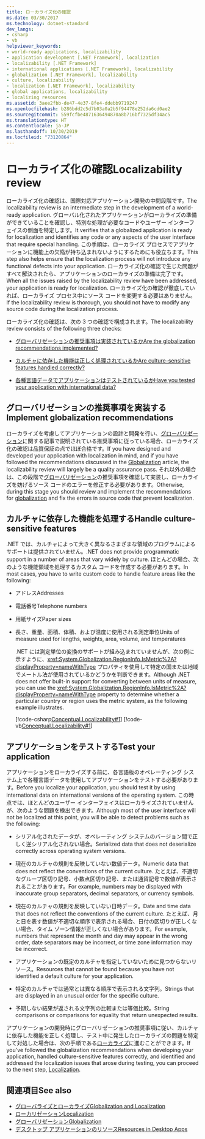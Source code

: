 ```yaml
---
title: ローカライズ化の確認
ms.date: 03/30/2017
ms.technology: dotnet-standard
dev_langs:
- csharp
- vb
helpviewer_keywords:
- world-ready applications, localizability
- application development [.NET Framework], localization
- localizability [.NET Framework]
- international applications [.NET Framework], localizability
- globalization [.NET Framework], localizability
- culture, localizability
- localization [.NET Framework], localizability
- global applications, localizability
- localizing resources
ms.assetid: 3aee2fbb-de47-4e37-8fe4-ddebb9719247
ms.openlocfilehash: b286bdd2c5d7b03a0a2b5f94478e252da6cd0ae2
ms.sourcegitcommit: 559fcfbe4871636494870a8b716bf7325df34ac5
ms.translationtype: HT
ms.contentlocale: ja-JP
ms.lasthandoff: 10/30/2019
ms.locfileid: "73120864"
---
```

# <a name="localizability-review"></a><span data-ttu-id="8d5e5-102">ローカライズ化の確認</span><span class="sxs-lookup"><span data-stu-id="8d5e5-102">Localizability review</span></span>

<span data-ttu-id="8d5e5-103">ローカライズ化の確認は、国際対応アプリケーション開発の中間段階です。</span><span class="sxs-lookup"><span data-stu-id="8d5e5-103">The localizability review is an intermediate step in the development of a world-ready application.</span></span> <span data-ttu-id="8d5e5-104">グローバル化されたアプリケーションがローカライズの準備ができていることを確認し、特別な処理が必要なコードやユーザー インターフェイスの側面を特定します。</span><span class="sxs-lookup"><span data-stu-id="8d5e5-104">It verifies that a globalized application is ready for localization and identifies any code or any aspects of the user interface that require special handling.</span></span> <span data-ttu-id="8d5e5-105">この手順は、ローカライズ プロセスでアプリケーションに機能上の欠陥が持ち込まれないようにするためにも役立ちます。</span><span class="sxs-lookup"><span data-stu-id="8d5e5-105">This step also helps ensure that the localization process will not introduce any functional defects into your application.</span></span> <span data-ttu-id="8d5e5-106">ローカライズ化の確認で生じた問題がすべて解決されたら、アプリケーションのローカライズの準備は完了です。</span><span class="sxs-lookup"><span data-stu-id="8d5e5-106">When all the issues raised by the localizability review have been addressed, your application is ready for localization.</span></span> <span data-ttu-id="8d5e5-107">ローカライズ化の確認が徹底していれば、ローカライズ プロセス中にソース コードを変更する必要はありません。</span><span class="sxs-lookup"><span data-stu-id="8d5e5-107">If the localizability review is thorough, you should not have to modify any source code during the localization process.</span></span>

<span data-ttu-id="8d5e5-108">ローカライズ化の確認は、次の 3 つの確認で構成されます。</span><span class="sxs-lookup"><span data-stu-id="8d5e5-108">The localizability review consists of the following three checks:</span></span>

- [<span data-ttu-id="8d5e5-109">グローバリゼーションの推奨事項は実装されているか</span><span class="sxs-lookup"><span data-stu-id="8d5e5-109">Are the globalization recommendations implemented?</span></span>](#global)

- [<span data-ttu-id="8d5e5-110">カルチャに依存した機能は正しく処理されているか</span><span class="sxs-lookup"><span data-stu-id="8d5e5-110">Are culture-sensitive features handled correctly?</span></span>](#culture)

- [<span data-ttu-id="8d5e5-111">各種言語データでアプリケーションはテストされているか</span><span class="sxs-lookup"><span data-stu-id="8d5e5-111">Have you tested your application with international data?</span></span>](#test)

<a name="global"></a>
## <a name="implement-globalization-recommendations"></a><span data-ttu-id="8d5e5-112">グローバリゼーションの推奨事項を実装する</span><span class="sxs-lookup"><span data-stu-id="8d5e5-112">Implement globalization recommendations</span></span>

<span data-ttu-id="8d5e5-113">ローカライズを考慮してアプリケーションの設計と開発を行い、[グローバリゼーション](../../../docs/standard/globalization-localization/globalization.md)に関する記事で説明されている推奨事項に従っている場合、ローカライズ化の確認は品質保証の点でほぼ合格です。</span><span class="sxs-lookup"><span data-stu-id="8d5e5-113">If you have designed and developed your application with localization in mind, and if you have followed the recommendations discussed in the [Globalization](../../../docs/standard/globalization-localization/globalization.md) article, the localizability review will largely be a quality assurance pass.</span></span> <span data-ttu-id="8d5e5-114">それ以外の場合は、この段階で[グローバリゼーション](../../../docs/standard/globalization-localization/globalization.md)の推奨事項を確認して実装し、ローカライズを妨げるソース コードのエラーを修正する必要があります。</span><span class="sxs-lookup"><span data-stu-id="8d5e5-114">Otherwise, during this stage you should review and implement the recommendations for [globalization](../../../docs/standard/globalization-localization/globalization.md) and fix the errors in source code that prevent localization.</span></span>

<a name="culture"></a>
## <a name="handle-culture-sensitive-features"></a><span data-ttu-id="8d5e5-115">カルチャに依存した機能を処理する</span><span class="sxs-lookup"><span data-stu-id="8d5e5-115">Handle culture-sensitive features</span></span>

<span data-ttu-id="8d5e5-116">.NET では、カルチャによって大きく異なるさまざまな領域のプログラムによるサポートは提供されていません。</span><span class="sxs-lookup"><span data-stu-id="8d5e5-116">.NET does not provide programmatic support in a number of areas that vary widely by culture.</span></span> <span data-ttu-id="8d5e5-117">ほとんどの場合、次のような機能領域を処理するカスタム コードを作成する必要があります。</span><span class="sxs-lookup"><span data-stu-id="8d5e5-117">In most cases, you have to write custom code to handle feature areas like the following:</span></span>

- <span data-ttu-id="8d5e5-118">アドレス</span><span class="sxs-lookup"><span data-stu-id="8d5e5-118">Addresses</span></span>

- <span data-ttu-id="8d5e5-119">電話番号</span><span class="sxs-lookup"><span data-stu-id="8d5e5-119">Telephone numbers</span></span>

- <span data-ttu-id="8d5e5-120">用紙サイズ</span><span class="sxs-lookup"><span data-stu-id="8d5e5-120">Paper sizes</span></span>

- <span data-ttu-id="8d5e5-121">長さ、重量、面積、体積、および温度に使用される測定単位</span><span class="sxs-lookup"><span data-stu-id="8d5e5-121">Units of measure used for lengths, weights, area, volume, and temperatures</span></span>

   <span data-ttu-id="8d5e5-122">.NET には測定単位の変換のサポートが組み込まれていませんが、次の例に示すように、<xref:System.Globalization.RegionInfo.IsMetric%2A?displayProperty=nameWithType> プロパティを使用して特定の国または地域でメートル法が使用されているかどうかを判断できます。</span><span class="sxs-lookup"><span data-stu-id="8d5e5-122">Although .NET does not offer built-in support for converting between units of measure, you can use the <xref:System.Globalization.RegionInfo.IsMetric%2A?displayProperty=nameWithType> property to determine whether a particular country or region uses the metric system, as the following example illustrates.</span></span>

   [!code-csharp[Conceptual.Localizability#1](../../../samples/snippets/csharp/VS_Snippets_CLR/conceptual.localizability/cs/ismetric1.cs#1)]
   [!code-vb[Conceptual.Localizability#1](../../../samples/snippets/visualbasic/VS_Snippets_CLR/conceptual.localizability/vb/ismetric1.vb#1)]

<a name="test"></a>
## <a name="test-your-application"></a><span data-ttu-id="8d5e5-123">アプリケーションをテストする</span><span class="sxs-lookup"><span data-stu-id="8d5e5-123">Test your application</span></span>

<span data-ttu-id="8d5e5-124">アプリケーションをローカライズする前に、各言語版のオペレーティング システム上で各種言語データを使用してアプリケーションをテストする必要があります。</span><span class="sxs-lookup"><span data-stu-id="8d5e5-124">Before you localize your application, you should test it by using international data on international versions of the operating system.</span></span> <span data-ttu-id="8d5e5-125">この時点では、ほとんどのユーザー インターフェイスはローカライズされていませんが、次のような問題を検出できます。</span><span class="sxs-lookup"><span data-stu-id="8d5e5-125">Although most of the user interface will not be localized at this point, you will be able to detect problems such as the following:</span></span>

- <span data-ttu-id="8d5e5-126">シリアル化されたデータが、オペレーティング システムのバージョン間で正しく逆シリアル化されない場合。</span><span class="sxs-lookup"><span data-stu-id="8d5e5-126">Serialized data that does not deserialize correctly across operating system versions.</span></span>

- <span data-ttu-id="8d5e5-127">現在のカルチャの規則を反映していない数値データ。</span><span class="sxs-lookup"><span data-stu-id="8d5e5-127">Numeric data that does not reflect the conventions of the current culture.</span></span> <span data-ttu-id="8d5e5-128">たとえば、不適切なグループ区切り記号、小数点区切り記号、または通貨記号で数値が表示されることがあります。</span><span class="sxs-lookup"><span data-stu-id="8d5e5-128">For example, numbers may be displayed with inaccurate group separators, decimal separators, or currency symbols.</span></span>

- <span data-ttu-id="8d5e5-129">現在のカルチャの規則を反映していない日時データ。</span><span class="sxs-lookup"><span data-stu-id="8d5e5-129">Date and time data that does not reflect the conventions of the current culture.</span></span> <span data-ttu-id="8d5e5-130">たとえば、月と日を表す数値が不適切な順序で表示される場合、日付の区切りが正しくない場合、タイム ゾーン情報が正しくない場合があります。</span><span class="sxs-lookup"><span data-stu-id="8d5e5-130">For example, numbers that represent the month and day may appear in the wrong order, date separators may be incorrect, or time zone information may be incorrect.</span></span>

- <span data-ttu-id="8d5e5-131">アプリケーションの既定のカルチャを指定していないために見つからないリソース。</span><span class="sxs-lookup"><span data-stu-id="8d5e5-131">Resources that cannot be found because you have not identified a default culture for your application.</span></span>

- <span data-ttu-id="8d5e5-132">特定のカルチャでは通常とは異なる順序で表示される文字列。</span><span class="sxs-lookup"><span data-stu-id="8d5e5-132">Strings that are displayed in an unusual order for the specific culture.</span></span>

- <span data-ttu-id="8d5e5-133">予期しない結果が返される文字列の比較または等価比較。</span><span class="sxs-lookup"><span data-stu-id="8d5e5-133">String comparisons or comparisons for equality that return unexpected results.</span></span>

<span data-ttu-id="8d5e5-134">アプリケーションの開発時にグローバリゼーションの推奨事項に従い、カルチャに依存した機能を正しく処理し、テスト中に発生したローカライズの問題を特定して対処した場合は、次の手順である[ローカライズ](../../../docs/standard/globalization-localization/localization.md)に進むことができます。</span><span class="sxs-lookup"><span data-stu-id="8d5e5-134">If you've followed the globalization recommendations when developing your application, handled culture-sensitive features correctly, and identified and addressed the localization issues that arose during testing, you can proceed to the next step, [Localization](../../../docs/standard/globalization-localization/localization.md).</span></span>

## <a name="see-also"></a><span data-ttu-id="8d5e5-135">関連項目</span><span class="sxs-lookup"><span data-stu-id="8d5e5-135">See also</span></span>

- [<span data-ttu-id="8d5e5-136">グローバライズとローカライズ</span><span class="sxs-lookup"><span data-stu-id="8d5e5-136">Globalization and Localization</span></span>](../../../docs/standard/globalization-localization/index.md)
- [<span data-ttu-id="8d5e5-137">ローカリゼーション</span><span class="sxs-lookup"><span data-stu-id="8d5e5-137">Localization</span></span>](../../../docs/standard/globalization-localization/localization.md)
- [<span data-ttu-id="8d5e5-138">グローバリゼーション</span><span class="sxs-lookup"><span data-stu-id="8d5e5-138">Globalization</span></span>](../../../docs/standard/globalization-localization/globalization.md)
- [<span data-ttu-id="8d5e5-139">デスクトップ アプリケーションのリソース</span><span class="sxs-lookup"><span data-stu-id="8d5e5-139">Resources in Desktop Apps</span></span>](../../../docs/framework/resources/index.md)
